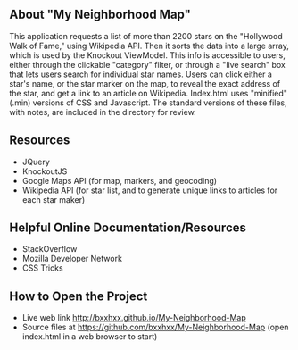 ## About "My Neighborhood Map"
This application requests a list of more than 2200 stars on the "Hollywood Walk of Fame," using Wikipedia API.
Then it sorts the data into a large array, which is used by the Knockout ViewModel.
This info is accessible to users, either through the clickable "category" filter, or through a "live search" box that lets users search for individual star names.
Users can click either a star's name, or the star marker on the map, to reveal the exact address of the star, and get a link to an article on Wikipedia.
Index.html uses "minified" (.min) versions of CSS and Javascript. The standard versions of these files, with notes, are included in the directory for review.

## Resources
- JQuery
- KnockoutJS
- Google Maps API (for map, markers, and geocoding)
- Wikipedia API (for star list, and to generate unique links to articles for each star maker)

## Helpful Online Documentation/Resources
- StackOverflow
- Mozilla Developer Network
- CSS Tricks

## How to Open the Project
- Live web link http://bxxhxx.github.io/My-Neighborhood-Map
- Source files at https://github.com/bxxhxx/My-Neighborhood-Map (open index.html in a web browser to start)
